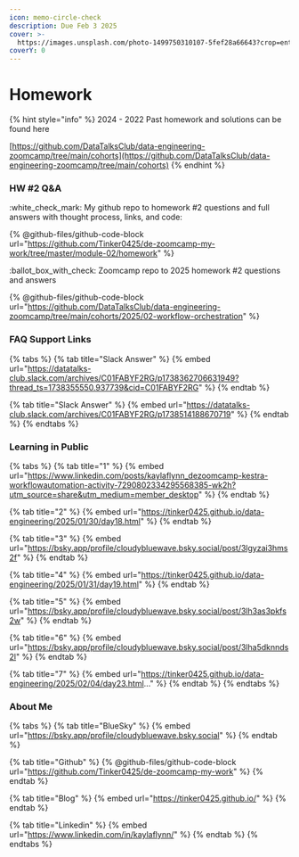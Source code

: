 ```yaml
---
icon: memo-circle-check
description: Due Feb 3 2025
cover: >-
  https://images.unsplash.com/photo-1499750310107-5fef28a66643?crop=entropy&cs=srgb&fm=jpg&ixid=M3wxOTcwMjR8MHwxfHNlYXJjaHw2fHxzdHVkeSUyMGNvZmZlZXxlbnwwfHx8fDE3Mzc2MDMzMDl8MA&ixlib=rb-4.0.3&q=85
coverY: 0
---
```


# Homework

{% hint style="info" %}
2024 - 2022 Past homework and solutions can be found here

[https://github.com/DataTalksClub/data-engineering-zoomcamp/tree/main/cohorts](https://github.com/DataTalksClub/data-engineering-zoomcamp/tree/main/cohorts)
{% endhint %}

### HW #2 Q\&A

:white\_check\_mark: My github repo to homework  #2 questions and full answers with thought process, links, and code:

{% @github-files/github-code-block url="https://github.com/Tinker0425/de-zoomcamp-my-work/tree/master/module-02/homework" %}

:ballot\_box\_with\_check: Zoomcamp repo to 2025 homework #2 questions and answers

{% @github-files/github-code-block url="https://github.com/DataTalksClub/data-engineering-zoomcamp/tree/main/cohorts/2025/02-workflow-orchestration" %}

### FAQ Support Links

{% tabs %}
{% tab title="Slack Answer" %}
{% embed url="https://datatalks-club.slack.com/archives/C01FABYF2RG/p1738362706631949?thread_ts=1738355550.937739&cid=C01FABYF2RG" %}
{% endtab %}

{% tab title="Slack Answer" %}
{% embed url="https://datatalks-club.slack.com/archives/C01FABYF2RG/p1738514188670719" %}
{% endtab %}
{% endtabs %}

### Learning in Public

{% tabs %}
{% tab title="1" %}
{% embed url="https://www.linkedin.com/posts/kaylaflynn_dezoomcamp-kestra-workflowautomation-activity-7290802334295568385-wk2h?utm_source=share&utm_medium=member_desktop" %}
{% endtab %}

{% tab title="2" %}
{% embed url="https://tinker0425.github.io/data-engineering/2025/01/30/day18.html" %}
{% endtab %}

{% tab title="3" %}
{% embed url="https://bsky.app/profile/cloudybluewave.bsky.social/post/3lgyzai3hms2f" %}
{% endtab %}

{% tab title="4" %}
{% embed url="https://tinker0425.github.io/data-engineering/2025/01/31/day19.html" %}
{% endtab %}

{% tab title="5" %}
{% embed url="https://bsky.app/profile/cloudybluewave.bsky.social/post/3lh3as3pkfs2w" %}
{% endtab %}

{% tab title="6" %}
{% embed url="https://bsky.app/profile/cloudybluewave.bsky.social/post/3lha5dknnds2l" %}
{% endtab %}

{% tab title="7" %}
{% embed url="https://tinker0425.github.io/data-engineering/2025/02/04/day23.html..." %}
{% endtab %}
{% endtabs %}

### About Me

{% tabs %}
{% tab title="BlueSky" %}
{% embed url="https://bsky.app/profile/cloudybluewave.bsky.social" %}
{% endtab %}

{% tab title="Github" %}
{% @github-files/github-code-block url="https://github.com/Tinker0425/de-zoomcamp-my-work" %}
{% endtab %}

{% tab title="Blog" %}
{% embed url="https://tinker0425.github.io/" %}
{% endtab %}

{% tab title="Linkedin" %}
{% embed url="https://www.linkedin.com/in/kaylaflynn/" %}
{% endtab %}
{% endtabs %}
